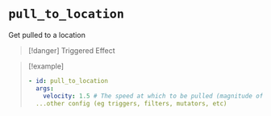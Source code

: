 # `pull_to_location`

Get pulled to a location

> [!danger] Triggered Effect

> [!example]
> ```yaml
> - id: pull_to_location
>   args:
>     velocity: 1.5 # The speed at which to be pulled (magnitude of the velocity vector)
>   ...other config (eg triggers, filters, mutators, etc)
> ```

